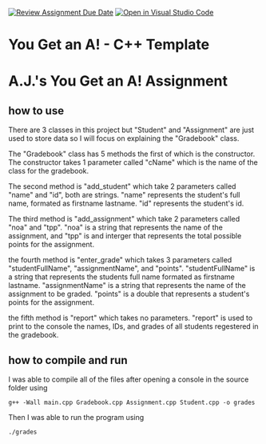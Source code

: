 [![Review Assignment Due Date](https://classroom.github.com/assets/deadline-readme-button-22041afd0340ce965d47ae6ef1cefeee28c7c493a6346c4f15d667ab976d596c.svg)](https://classroom.github.com/a/j_K5Riis)
[![Open in Visual Studio Code](https://classroom.github.com/assets/open-in-vscode-2e0aaae1b6195c2367325f4f02e2d04e9abb55f0b24a779b69b11b9e10269abc.svg)](https://classroom.github.com/online_ide?assignment_repo_id=16566548&assignment_repo_type=AssignmentRepo)
# You Get an A! - C++ Template


A.J.'s You Get an A! Assignment
===============================

how to use
----------
There are 3 classes in this project but "Student" and "Assignment" are just used to store data so I will focus on explaining the "Gradebook" class.

The "Gradebook" class has 5 methods the first of which is the constructor. The constructor takes 1 parameter called "cName" which is the name of the class for the gradebook.

The second method is "add_student" which take 2 parameters called "name" and "id", both are strings. "name" represents the student's full name, formated as firstname lastname. "id" represents the student's id.

The third method is "add_assignment" which take 2 parameters called "noa" and "tpp". "noa" is a string that represents the name of the assignment, and "tpp" is and interger that represents the total possible points for the assignment.

the fourth method is "enter_grade" which takes 3 parameters called "studentFullName", "assignmentName", and "points". "studentFullName" is a string that represents the students full name formated as firstname lastname. "assignmentName" is a string that represents the name of the assignment to be graded. "points" is a double that represents a student's points for the assignment.

the fifth method is "report" which takes no parameters. "report" is used to print to the console the names, IDs, and grades of all students regestered in the gradebook.


how to compile and run
----------------------
I was able to compile all of the files after opening a console in the source folder using
```
g++ -Wall main.cpp Gradebook.cpp Assignment.cpp Student.cpp -o grades
```

Then I was able to run the program using
```
./grades
```